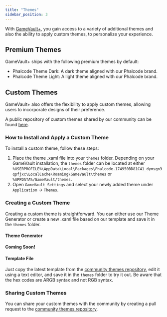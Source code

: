 ```yaml
---
title: "Themes"
sidebar_position: 3
---
```


With [GameVault+](/gamevault-plus), you gain access to a variety of additional themes and also the ability to apply custom themes, to personalize your experience.

## Premium Themes

GameVault+ ships with the following premium themes by default:

- Phalcode Theme Dark: A dark theme aligned with our Phalcode brand.
- Phalcode Theme Light: A light theme aligned with our Phalcode brand.

## Custom Themes

GameVault+ also offers the flexibility to apply custom themes, allowing users to incorporate designs of their preference.

A public repository of custom themes shared by our community can be found [here](https://github.com/Phalcode/gamevault-community-themes/).

### How to Install and Apply a Custom Theme

To install a custom theme, follow these steps:

1. Place the theme .xaml file into your `themes` folder. Depending on your GameVault installation, the `themes` folder can be located at either `%USERPROFILE%\AppData\Local\Packages\Phalcode.174950BD81C41_dymsgn3qpfjxc\LocalCache\Roaming\GameVault\themes` or `%APPDATA%/GameVault/themes`.
2. Open `GameVault Settings` and select your newly added theme under `Application` -> `Themes`.

### Creating a Custom Theme

Creating a custom theme is straightforward. You can either use our Theme Generator or create a new .xaml file based on our template and save it in the `themes` folder.

#### Theme Generator

**Coming Soon!**

<!-- An easy-to-use Theme Generator is available [here](https://themes.gamevau.lt/). -->

#### Template File

Just copy the latest template from the [community themes repository](https://github.com/Phalcode/gamevault-community-themes/), edit it using a text editor, and save it in the `themes` folder to try it out. Be aware that the hex codes are ARGB syntax and not RGB syntax.

### Sharing Custom Themes

You can share your custom themes with the community by creating a pull request to the [community themes repository](https://github.com/Phalcode/gamevault-community-themes/).
